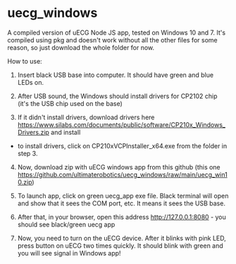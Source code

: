 # uecg_windows
A compiled version of uECG Node JS app, tested on Windows 10 and 7.
It's compiled using pkg and doesn't work without all the other files for some reason, so just download the whole folder for now.

How to use:

1. Insert black USB base into computer. It should have green and blue LEDs on.

2. After USB sound, the Windows should install drivers for CP2102 chip (it's the USB chip used on the base)

3. If it didn't install drivers, download drivers here https://www.silabs.com/documents/public/software/CP210x_Windows_Drivers.zip and install
 - to install drivers, click on CP210xVCPInstaller_x64.exe from the folder in step 3.
 
4. Now, download zip with uECG windows app from this github (this one https://github.com/ultimaterobotics/uecg_windows/raw/main/uecg_win10.zip)

5. To launch app, click on green uecg_app exe file. Black terminal will open and show that it sees the COM port, etc. It means it sees the USB base.

6. After that, in your browser, open this address http://127.0.0.1:8080 - you should see black/green uecg app

7. Now, you need to turn on the uECG device. After it blinks with pink LED, press button on uECG two times quickly. It should blink with green and you will see signal in Windows app!
